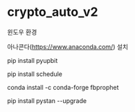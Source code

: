 # crypto_auto_v2

윈도우 환경

아나콘다(https://www.anaconda.com/) 설치

pip install pyupbit

pip install schedule

conda install -c conda-forge fbprophet

pip install pystan --upgrade

